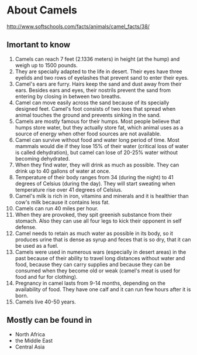 # About Camels
http://www.softschools.com/facts/animals/camel_facts/38/
## Imortant to know
1. Camels can reach 7 feet (2.1336 meters) in height (at the hump) and weigh up to 1500 pounds.
2. They are specially adapted to the life in desert. Their eyes have three eyelids and two rows of eyelashes that prevent sand to enter their eyes.
3. Camel's ears are furry. Hairs keep the sand and dust away from their ears. Besides ears and eyes, their nostrils prevent the sand from entering by closing in between two breaths.
4. Camel can move easily across the sand because of its specially designed feet. Camel's foot consists of two toes that spread when animal touches the ground and prevents sinking in the sand.
5. Camels are mostly famous for their humps. Most people believe that humps store water, but they actually store fat, which animal uses as a source of energy when other food sources are not available.
6. Camel can survive without food and water long period of time. Most mammals would die if they lose 15% of their water (critical loss of water is called dehydration), but camel can lose of 20-25% water without becoming dehydrated.
7. When they find water, they will drink as much as possible. They can drink up to 40 gallons of water at once.
8. Temperature of their body ranges from 34 (during the night) to 41 degrees of Celsius (during the day). They will start sweating when temperature rise over 41 degrees of Celsius.
9. Camel's milk is rich in iron, vitamins and minerals and it is healthier than cow's milk because it contains less fat.
10. Camels can run 40 miles per hour.
11. When they are provoked, they spit greenish substance from their stomach. Also they can use all four legs to kick their opponent in self defense.
12. Camel needs to retain as much water as possible in its body, so it produces urine that is dense as syrup and feces that is so dry, that it can be used as a fuel.
13. Camels were used in numerous wars (especially in desert areas) in the past because of their ability to travel long distances without water and food, because they can carry supplies and because they can be consumed when they become old or weak (camel's meat is used for food and fur for clothing).
14. Pregnancy in camel lasts from 9-14 months, depending on the availability of food. They have one calf and it can run few hours after it is born.
15. Camels live 40-50 years.

## Mostly can be found in
- North Africa
- the Middle East
- Central Asia
